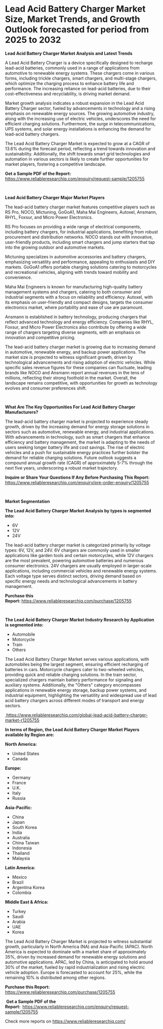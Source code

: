 <p><h1>Lead Acid Battery Charger Market Size, Market Trends, and Growth Outlook forecasted for period from 2025 to 2032</h1></p><p><strong>Lead Acid Battery Charger Market Analysis and Latest Trends</strong></p>
<p><p>A Lead Acid Battery Charger is a device specifically designed to recharge lead-acid batteries, commonly used in a range of applications from automotive to renewable energy systems. These chargers come in various forms, including trickle chargers, smart chargers, and multi-stage chargers, which optimize the charging process to enhance battery life and performance. The increasing reliance on lead-acid batteries, due to their cost-effectiveness and recyclability, is driving market demand. </p><p>Market growth analysis indicates a robust expansion in the Lead Acid Battery Charger sector, fueled by advancements in technology and a rising emphasis on renewable energy sources. The growing automotive industry, along with the increasing use of electric vehicles, underscores the need for efficient charging solutions. Furthermore, the surge in telecommunications, UPS systems, and solar energy installations is enhancing the demand for lead-acid battery chargers. </p><p>The Lead Acid Battery Charger Market is expected to grow at a CAGR of 13.6% during the forecast period, reflecting a trend towards innovation and sustainability. Additionally, the shift towards smart grid technologies and automation in various sectors is likely to create further opportunities for market players, fostering a competitive landscape.</p></p>
<p><strong>Get a Sample PDF of the Report:&nbsp;</strong> <a href="https://www.reliableresearchiq.com/enquiry/request-sample/1205755?utm_campaign=1900&utm_medium=2&utm_source=Github&utm_content=ia&utm_term=10042025&utm_id=lead-acid-battery-charger">https://www.reliableresearchiq.com/enquiry/request-sample/1205755</a></p>
<p>&nbsp;</p>
<p><strong>Lead Acid Battery Charger Major Market Players</strong></p>
<p><p>The lead-acid battery charger market features competitive players such as RS Pro, NOCO, Mictuning, GoGoA1, Maha Mai Engineers, Autoxel, Ansmann, RHYL, Foxsur, and Micro Power Electronics. </p><p>RS Pro focuses on providing a wide range of electrical components, including battery chargers, for industrial applications, benefiting from robust procurement and distribution networks. NOCO stands out with innovative, user-friendly products, including smart chargers and jump starters that tap into the growing outdoor and automotive markets.</p><p>Mictuning specializes in automotive accessories and battery chargers, emphasizing versatility and performance, appealing to enthusiasts and DIY markets. GoGoA1 offers portable charging solutions catering to motorcycles and recreational vehicles, aligning with trends toward mobility and convenience.</p><p>Maha Mai Engineers is known for manufacturing high-quality battery management systems and chargers, catering to both consumer and industrial segments with a focus on reliability and efficiency. Autoxel, with its emphasis on user-friendly and compact designs, targets the consumer electronics market, where portability and ease of use are paramount.</p><p>Ansmann is established in battery technology, producing chargers that reflect advanced technology and energy efficiency. Companies like RHYL, Foxsur, and Micro Power Electronics also contribute by offering a wide range of chargers targeting diverse segments, with an emphasis on innovation and competitive pricing.</p><p>The lead-acid battery charger market is growing due to increasing demand in automotive, renewable energy, and backup power applications. The market size is projected to witness significant growth, driven by technological advancements and rising adoption of electric vehicles. While specific sales revenue figures for these companies can fluctuate, leading brands like NOCO and Ansmann report annual revenues in the tens of millions, reflecting their strong foothold in the market. Overall, the landscape remains competitive, with opportunities for growth as technology evolves and consumer preferences shift.</p></p>
<p>&nbsp;</p>
<p><strong>What Are The Key Opportunities For Lead Acid Battery Charger Manufacturers?</strong></p>
<p><p>The lead-acid battery charger market is projected to experience steady growth, driven by the increasing demand for energy storage solutions in sectors such as automotive, renewable energy, and industrial applications. With advancements in technology, such as smart chargers that enhance efficiency and battery management, the market is adapting to the needs of users seeking longer battery life and cost savings. The rise of electric vehicles and a push for sustainable energy practices further bolster the demand for reliable charging solutions. Future outlook suggests a compound annual growth rate (CAGR) of approximately 5-7% through the next five years, underscoring a robust market trajectory.</p></p>
<p><strong>Inquire or Share Your Questions If Any Before Purchasing This Report:</strong> <a href="https://www.reliableresearchiq.com/enquiry/pre-order-enquiry/1205755?utm_campaign=1900&utm_medium=2&utm_source=Github&utm_content=ia&utm_term=10042025&utm_id=lead-acid-battery-charger">https://www.reliableresearchiq.com/enquiry/pre-order-enquiry/1205755</a></p>
<p>&nbsp;</p>
<p><strong>Market Segmentation</strong></p>
<p><strong>The Lead Acid Battery Charger Market Analysis by types is segmented into:</strong></p>
<p><ul><li>6V</li><li>12V</li><li>24V</li></ul></p>
<p><p>The lead-acid battery charger market is categorized primarily by voltage types: 6V, 12V, and 24V. 6V chargers are commonly used in smaller applications like garden tools and certain motorcycles, while 12V chargers are the most prevalent, powering automotive batteries and numerous consumer electronics. 24V chargers are usually employed in larger-scale applications, including commercial vehicles and renewable energy systems. Each voltage type serves distinct sectors, driving demand based on specific energy needs and technological advancements in battery management.</p></p>
<p><strong>Purchase this Report:&nbsp;</strong><a href="https://www.reliableresearchiq.com/purchase/1205755?utm_campaign=1900&utm_medium=2&utm_source=Github&utm_content=ia&utm_term=10042025&utm_id=lead-acid-battery-charger">https://www.reliableresearchiq.com/purchase/1205755</a></p>
<p>&nbsp;</p>
<p><strong>The Lead Acid Battery Charger Market Industry Research by Application is segmented into:</strong></p>
<p><ul><li>Automobile</li><li>Motorcycle</li><li>Train</li><li>Others</li></ul></p>
<p><p>The Lead Acid Battery Charger Market serves various applications, with automobiles being the largest segment, ensuring efficient recharging of batteries in cars. Motorcycle chargers cater to two-wheeled vehicles, providing quick and reliable charging solutions. In the train sector, specialized chargers maintain battery performance for signaling and auxiliary systems. Additionally, the "Others" category encompasses applications in renewable energy storage, backup power systems, and industrial equipment, highlighting the versatility and widespread use of lead acid battery chargers across different modes of transport and energy sectors.</p></p>
<p><a href="https://www.reliableresearchiq.com/global-lead-acid-battery-charger-market-r1205755?utm_campaign=1900&utm_medium=2&utm_source=Github&utm_content=ia&utm_term=10042025&utm_id=lead-acid-battery-charger">&nbsp;https://www.reliableresearchiq.com/global-lead-acid-battery-charger-market-r1205755</a></p>
<p><strong>In terms of Region, the Lead Acid Battery Charger Market Players available by Region are:</strong></p>
<p>
    <p> <strong> North America: </strong>
        <ul>
            <li>United States</li>
            <li>Canada</li>
        </ul>
        </p> 
    <p> <strong> Europe: </strong>
        <ul>
            <li>Germany</li>
            <li>France</li>
            <li>U.K.</li>
            <li>Italy</li>
            <li>Russia</li>
        </ul>
        </p> 
    <p> <strong> Asia-Pacific: </strong>
        <ul>
            <li>China</li>
            <li>Japan</li>
            <li>South Korea</li>
            <li>India</li>
            <li>Australia</li>
            <li>China Taiwan</li>
            <li>Indonesia</li>
            <li>Thailand</li>
            <li>Malaysia</li>
        </ul>
        </p> 
    <p> <strong> Latin America: </strong>
        <ul>
            <li>Mexico</li>
            <li>Brazil</li>
            <li>Argentina Korea</li>
            <li>Colombia</li>
        </ul>
        </p> 
    <p> <strong> Middle East & Africa: </strong>
        <ul>
            <li>Turkey</li>
            <li>Saudi</li>
            <li>Arabia</li>
            <li>UAE</li>
            <li>Korea</li>
        </ul>
    </p>
    </p>
<p><p>The Lead Acid Battery Charger Market is projected to witness substantial growth, particularly in North America (NA) and Asia-Pacific (APAC). North America is expected to dominate with a market share of approximately 35%, driven by increased demand for renewable energy solutions and automotive applications. APAC, led by China, is anticipated to hold around 30% of the market, fueled by rapid industrialization and rising electric vehicle adoption. Europe is forecasted to account for 25%, while the remaining 10% is distributed among other regions.</p></p>
<p><strong>Purchase this Report: </strong><a href="https://www.reliableresearchiq.com/purchase/1205755?utm_campaign=1900&utm_medium=2&utm_source=Github&utm_content=ia&utm_term=10042025&utm_id=lead-acid-battery-charger">https://www.reliableresearchiq.com/purchase/1205755</a></p>
<p>&nbsp;<strong>Get a Sample PDF of the Report:&nbsp;&nbsp;</strong><a href="https://www.reliableresearchiq.com/enquiry/request-sample/1205755?utm_campaign=1900&utm_medium=2&utm_source=Github&utm_content=ia&utm_term=10042025&utm_id=lead-acid-battery-charger">https://www.reliableresearchiq.com/enquiry/request-sample/1205755</a></p>
<p><strong></strong></p>
<p>Check more reports on <a href="https://www.reliableresearchiq.com/?utm_campaign=1900&utm_medium=2&utm_source=Github&utm_content=ia&utm_term=10042025&utm_id=lead-acid-battery-charger">https://www.reliableresearchiq.com/</a></p>